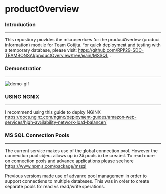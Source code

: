 # productOverview

### Introduction
---
This repository provides the microservices for the productOveriew (product information) module for Team Cotijta. For quick deployment and testing with a temporary database, please visit: https://github.com/RPP29-SDC-TEAMBONSAI/productOverview/tree/main/MSSQL .

### Demonstration
---
![demo-gif](https://github.com/FEC-RPP29-cotija/Front-End-Capstone/blob/main/FECdemo1.0.gif)

### USING NGNIX
---
I recommend using this guide to deploy NGINX https://docs.nginx.com/nginx/deployment-guides/amazon-web-services/high-availability-network-load-balancer/ 

### MS SQL Connection Pools
---
The current service makes use of the global connection pool. However the connection pool object allows up to 30 pools to be created. To read more on connection pools and advance applications please see here https://www.npmjs.com/package/mssql 

Previous versions made use of advance pool management in order to support connections to multiple databases. This was in order to create separate pools for read vs read/write operations. 
